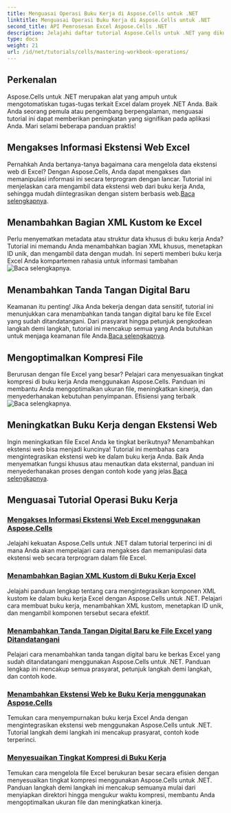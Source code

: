 ```yaml
---
title: Menguasai Operasi Buku Kerja di Aspose.Cells untuk .NET
linktitle: Menguasai Operasi Buku Kerja di Aspose.Cells untuk .NET
second_title: API Pemrosesan Excel Aspose.Cells .NET
description: Jelajahi daftar tutorial Aspose.Cells untuk .NET yang dikurasi, termasuk panduan tentang mengakses data ekstensi web, menambahkan tanda tangan digital, dan menyesuaikan tingkat kompresi.
type: docs
weight: 21
url: /id/net/tutorials/cells/mastering-workbook-operations/
---
```

## Perkenalan

Aspose.Cells untuk .NET merupakan alat yang ampuh untuk mengotomatiskan tugas-tugas terkait Excel dalam proyek .NET Anda. Baik Anda seorang pemula atau pengembang berpengalaman, menguasai tutorial ini dapat memberikan peningkatan yang signifikan pada aplikasi Anda. Mari selami beberapa panduan praktis!  

## Mengakses Informasi Ekstensi Web Excel  

Pernahkah Anda bertanya-tanya bagaimana cara mengelola data ekstensi web di Excel? Dengan Aspose.Cells, Anda dapat mengakses dan memanipulasi informasi ini secara terprogram dengan lancar. Tutorial ini menjelaskan cara mengambil data ekstensi web dari buku kerja Anda, sehingga mudah diintegrasikan dengan sistem berbasis web.[Baca selengkapnya](./accessing-excel-web-extension-information/).  

## Menambahkan Bagian XML Kustom ke Excel  

 Perlu menyematkan metadata atau struktur data khusus di buku kerja Anda? Tutorial ini memandu Anda menambahkan bagian XML khusus, menetapkan ID unik, dan mengambil data dengan mudah. Ini seperti memberi buku kerja Excel Anda kompartemen rahasia untuk informasi tambahan![Baca selengkapnya](./add-custom-xml-parts/).  

## Menambahkan Tanda Tangan Digital Baru  

 Keamanan itu penting! Jika Anda bekerja dengan data sensitif, tutorial ini menunjukkan cara menambahkan tanda tangan digital baru ke file Excel yang sudah ditandatangani. Dari prasyarat hingga petunjuk pengkodean langkah demi langkah, tutorial ini mencakup semua yang Anda butuhkan untuk menjaga keamanan file Anda.[Baca selengkapnya](./adding-new-digital-signature-to-signed-excel-file/).  

## Mengoptimalkan Kompresi File  

Berurusan dengan file Excel yang besar? Pelajari cara menyesuaikan tingkat kompresi di buku kerja Anda menggunakan Aspose.Cells. Panduan ini membantu Anda mengoptimalkan ukuran file, meningkatkan kinerja, dan menyederhanakan kebutuhan penyimpanan. Efisiensi yang terbaik![Baca selengkapnya](./adjusting-compression-level/). 
 
## Meningkatkan Buku Kerja dengan Ekstensi Web  

 Ingin meningkatkan file Excel Anda ke tingkat berikutnya? Menambahkan ekstensi web bisa menjadi kuncinya! Tutorial ini membahas cara mengintegrasikan ekstensi web ke dalam buku kerja Anda. Baik Anda menyematkan fungsi khusus atau menautkan data eksternal, panduan ini menyederhanakan proses dengan contoh kode yang jelas.[Baca selengkapnya](./adding-web-extension/).  

## Menguasai Tutorial Operasi Buku Kerja
### [Mengakses Informasi Ekstensi Web Excel menggunakan Aspose.Cells](./accessing-excel-web-extension-information/)
Jelajahi kekuatan Aspose.Cells untuk .NET dalam tutorial terperinci ini di mana Anda akan mempelajari cara mengakses dan memanipulasi data ekstensi web secara terprogram dalam file Excel.
### [Menambahkan Bagian XML Kustom di Buku Kerja Excel](./add-custom-xml-parts/)
Jelajahi panduan lengkap tentang cara mengintegrasikan komponen XML kustom ke dalam buku kerja Excel dengan Aspose.Cells untuk .NET. Pelajari cara membuat buku kerja, menambahkan XML kustom, menetapkan ID unik, dan mengambil komponen tersebut secara efektif.
### [Menambahkan Tanda Tangan Digital Baru ke File Excel yang Ditandatangani](./adding-new-digital-signature-to-signed-excel-file/)
Pelajari cara menambahkan tanda tangan digital baru ke berkas Excel yang sudah ditandatangani menggunakan Aspose.Cells untuk .NET. Panduan lengkap ini mencakup semua prasyarat, petunjuk langkah demi langkah, dan contoh kode.
### [Menambahkan Ekstensi Web ke Buku Kerja menggunakan Aspose.Cells](./adding-web-extension/)
Temukan cara menyempurnakan buku kerja Excel Anda dengan mengintegrasikan ekstensi web menggunakan Aspose.Cells untuk .NET. Tutorial langkah demi langkah ini mencakup prasyarat, contoh kode terperinci.
### [Menyesuaikan Tingkat Kompresi di Buku Kerja](./adjusting-compression-level/)
Temukan cara mengelola file Excel berukuran besar secara efisien dengan menyesuaikan tingkat kompresi menggunakan Aspose.Cells untuk .NET. Panduan langkah demi langkah ini mencakup semuanya mulai dari menyiapkan direktori hingga mengukur waktu kompresi, membantu Anda mengoptimalkan ukuran file dan meningkatkan kinerja.